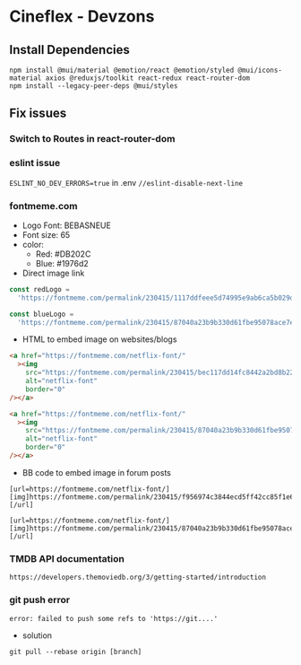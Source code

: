 # Cineflex - Devzons

## Install Dependencies

```-bash
npm install @mui/material @emotion/react @emotion/styled @mui/icons-material axios @reduxjs/toolkit react-redux react-router-dom
npm install --legacy-peer-deps @mui/styles
```

## Fix issues

### Switch to Routes in react-router-dom

### eslint issue

`ESLINT_NO_DEV_ERRORS=true` in .env
`//eslint-disable-next-line`

### fontmeme.com

- Logo Font: BEBASNEUE
- Font size: 65
- color:
  - Red: #DB202C
  - Blue: #1976d2
- Direct image link

```javascript
const redLogo =
  'https://fontmeme.com/permalink/230415/1117ddfeee5d74995e9ab6ca5b029df8.png'

const blueLogo =
  'https://fontmeme.com/permalink/230415/87040a23b9b330d61fbe95078ace7eff.png'
```

- HTML to embed image on websites/blogs

```html
<a href="https://fontmeme.com/netflix-font/"
  ><img
    src="https://fontmeme.com/permalink/230415/bec117dd14fc8442a2bd8b22bb0b9436.png"
    alt="netflix-font"
    border="0"
/></a>

<a href="https://fontmeme.com/netflix-font/"
  ><img
    src="https://fontmeme.com/permalink/230415/87040a23b9b330d61fbe95078ace7eff.png"
    alt="netflix-font"
    border="0"
/></a>
```

- BB code to embed image in forum posts

```code
[url=https://fontmeme.com/netflix-font/][img]https://fontmeme.com/permalink/230415/f956974c3844ecd5ff42cc85f1e677d9.png[/img][/url]

[url=https://fontmeme.com/netflix-font/][img]https://fontmeme.com/permalink/230415/87040a23b9b330d61fbe95078ace7eff.png[/img][/url]
```

### TMDB API documentation

`https://developers.themoviedb.org/3/getting-started/introduction`

### git push error

```-bash
error: failed to push some refs to 'https://git....'
```

- solution

```-bash
git pull --rebase origin [branch]
```

